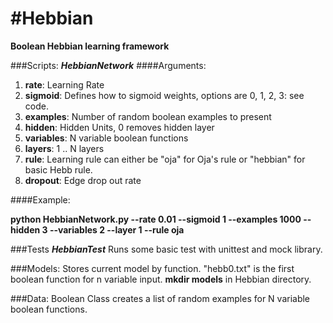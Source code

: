 #Hebbian
=======

__Boolean Hebbian learning framework__

###Scripts:
**_HebbianNetwork_**
####Arguments:

1. **rate**: Learning Rate
2. **sigmoid**: Defines how to sigmoid weights, options are 0, 1, 2, 3: see code.
3. **examples**: Number of random boolean examples to present
4. **hidden**: Hidden Units, 0 removes hidden layer
5. **variables**: N variable boolean functions
6. **layers**: 1 .. N layers
7. **rule**: Learning rule can either be "oja" for Oja's rule or "hebbian" for basic Hebb rule.
8. **dropout**: Edge drop out rate

####Example:

<b>
python HebbianNetwork.py  --rate 0.01 --sigmoid 1 --examples 1000 --hidden 3 --variables 2 --layer 1 --rule oja
</b>

###Tests
**_HebbianTest_**
Runs some basic test with unittest and mock library.

###Models:
  Stores current model by function.  "hebb0.txt" is the first boolean function for n variable input.
  __mkdir models__ in Hebbian directory.

###Data:
  Boolean Class creates a list of random examples for N variable boolean functions.
  
  
  
